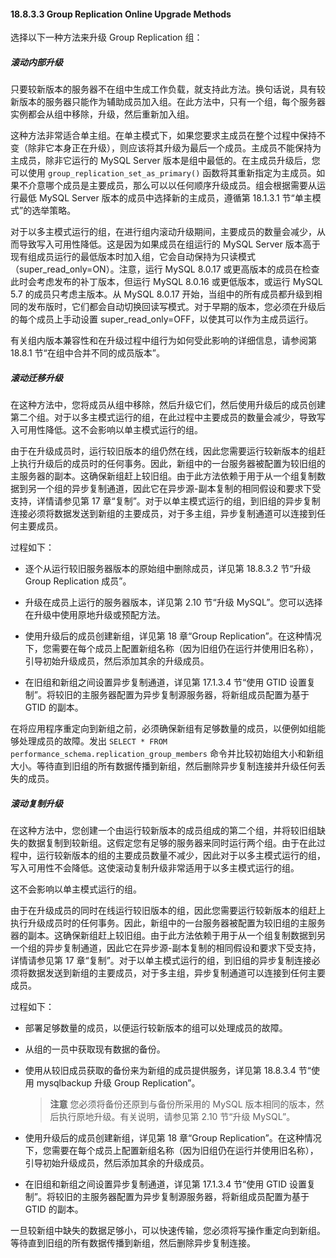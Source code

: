 #### 18.8.3.3 Group Replication Online Upgrade Methods

选择以下一种方法来升级 Group Replication 组：

##### 滚动内部升级

只要较新版本的服务器不在组中生成工作负载，就支持此方法。换句话说，具有较新版本的服务器只能作为辅助成员加入组。在此方法中，只有一个组，每个服务器实例都会从组中移除，升级，然后重新加入组。

这种方法非常适合单主组。在单主模式下，如果您要求主成员在整个过程中保持不变（除非它本身正在升级），则应该将其升级为最后一个成员。主成员不能保持为主成员，除非它运行的 MySQL Server 版本是组中最低的。在主成员升级后，您可以使用 `group_replication_set_as_primary()` 函数将其重新指定为主成员。如果不介意哪个成员是主要成员，那么可以以任何顺序升级成员。组会根据需要从运行最低 MySQL Server 版本的成员中选择新的主成员，遵循第 18.1.3.1 节“单主模式”的选举策略。

对于以多主模式运行的组，在进行组内滚动升级期间，主要成员的数量会减少，从而导致写入可用性降低。这是因为如果成员在组运行的 MySQL Server 版本高于现有组成员运行的最低版本时加入组，它会自动保持为只读模式（super_read_only=ON）。注意，运行 MySQL 8.0.17 或更高版本的成员在检查此时会考虑发布的补丁版本，但运行 MySQL 8.0.16 或更低版本，或运行 MySQL 5.7 的成员只考虑主版本。从 MySQL 8.0.17 开始，当组中的所有成员都升级到相同的发布版时，它们都会自动切换回读写模式。对于早期的版本，您必须在升级后的每个成员上手动设置 super_read_only=OFF，以使其可以作为主成员运行。

有关组内版本兼容性和在升级过程中组行为如何受此影响的详细信息，请参阅第 18.8.1 节“在组中合并不同的成员版本”。

##### 滚动迁移升级

在这种方法中，您将成员从组中移除，然后升级它们，然后使用升级后的成员创建第二个组。对于以多主模式运行的组，在此过程中主要成员的数量会减少，导致写入可用性降低。这不会影响以单主模式运行的组。

由于在升级成员时，运行较旧版本的组仍然在线，因此您需要运行较新版本的组赶上执行升级后的成员时的任何事务。因此，新组中的一台服务器被配置为较旧组的主服务器的副本。这确保新组赶上较旧组。由于此方法依赖于用于从一个组复制数据到另一个组的异步复制通道，因此它在异步源-副本复制的相同假设和要求下受支持，详情请参见第 17 章“复制”。对于以单主模式运行的组，到旧组的异步复制连接必须将数据发送到新组的主要成员，对于多主组，异步复制通道可以连接到任何主要成员。

过程如下：

- 逐个从运行较旧服务器版本的原始组中删除成员，详见第 18.8.3.2 节“升级 Group Replication 成员”。

- 升级在成员上运行的服务器版本，详见第 2.10 节“升级 MySQL”。您可以选择在升级中使用原地升级或预配方法。

- 使用升级后的成员创建新组，详见第 18 章“Group Replication”。在这种情况下，您需要在每个成员上配置新组名称（因为旧组仍在运行并使用旧名称），引导初始升级成员，然后添加其余的升级成员。

- 在旧组和新组之间设置异步复制通道，详见第 17.1.3.4 节“使用 GTID 设置复制”。将较旧的主服务器配置为异步复制源服务器，将新组成员配置为基于 GTID 的副本。

在将应用程序重定向到新组之前，必须确保新组有足够数量的成员，以便例如组能够处理成员的故障。发出 `SELECT * FROM performance_schema.replication_group_members` 命令并比较初始组大小和新组大小。等待直到旧组的所有数据传播到新组，然后删除异步复制连接并升级任何丢失的成员。

##### 滚动复制升级

在这种方法中，您创建一个由运行较新版本的成员组成的第二个组，并将较旧组缺失的数据复制到较新组。这假定您有足够的服务器来同时运行两个组。由于在此过程中，运行较新版本的组的主要成员数量不减少，因此对于以多主模式运行的组，写入可用性不会降低。这使滚动复制升级非常适用于以多主模式运行的组。

这不会影响以单主模式运行的组。

由于在升级成员的同时在线运行较旧版本的组，因此您需要运行较新版本的组赶上执行升级成员时的任何事务。因此，新组中的一台服务器被配置为较旧组的主服务器的副本。这确保新组赶上较旧组。由于此方法依赖于用于从一个组复制数据到另一个组的异步复制通道，因此它在异步源-副本复制的相同假设和要求下受支持，详情请参见第 17 章“复制”。对于以单主模式运行的组，到旧组的异步复制连接必须将数据发送到新组的主要成员，对于多主组，异步复制通道可以连接到任何主要成员。

过程如下：

- 部署足够数量的成员，以便运行较新版本的组可以处理成员的故障。

- 从组的一员中获取现有数据的备份。

- 使用从较旧成员获取的备份来为新组的成员提供服务，详见第 18.8.3.4 节“使用 mysqlbackup 升级 Group Replication”。 

   > **注意**
   > 您必须将备份还原到与备份所采用的 MySQL 版本相同的版本，然后执行原地升级。有关说明，请参见第 2.10 节“升级 MySQL”。

- 使用升级后的成员创建新组，详见第 18 章“Group Replication”。在这种情况下，您需要在每个成员上配置新组名称（因为旧组仍在运行并使用旧名称），引导初始升级成员，然后添加其余的升级成员。

- 在旧组和新组之间设置异步复制通道，详见第 17.1.3.4 节“使用 GTID 设置复制”。将较旧的主服务器配置为异步复制源服务器，将新组成员配置为基于 GTID 的副本。

一旦较新组中缺失的数据足够小，可以快速传输，您必须将写操作重定向到新组。等待直到旧组的所有数据传播到新组，然后删除异步复制连接。